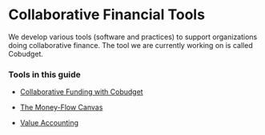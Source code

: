 # Collaborative Financial Tools

We develop various tools \(software and practices\) to support organizations doing collaborative finance. The tool we are currently working on is called Cobudget.

### Tools in this guide

* [Collaborative Funding with Cobudget](https://greaterthan.gitbooks.io/greaterthan-s-guide-to-collaborative-finance/content/cobudget.html)
* [The Money-Flow Canvas](https://www.gitbook.com/book/greaterthan/greaterthan-s-guide-to-collaborative-finance/edit#)

* [Value Accounting](https://greaterthan.gitbooks.io/greaterthan-s-guide-to-collaborative-finance/content/value-accounting.html)



